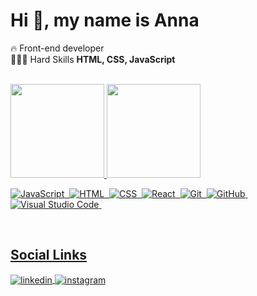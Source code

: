 <h1 align="left">Hi 👋, my name is Anna</h1>

🔥 Front-end developer<br>
👩🏼‍💻 Hard Skills **HTML, CSS, JavaScript**


<br>

<div align="left">
  <a href="https://github.com/annaclaudiasabino">
  <img height="150em" src="https://github-readme-stats.vercel.app/api?username=annaclaudiasabino&show_icons=true&theme=jolly&include_all_commits=true&count_private=true"/>
  <img height="150em" src="https://github-readme-stats.vercel.app/api/top-langs/?username=annaclaudiasabino&layout=compact&langs_count=7&theme=jolly"/>
</div>
  
![JavaScript](https://img.shields.io/badge/-JavaScript-f0db4f?style=for-the-badge)&nbsp;
![HTML](https://img.shields.io/badge/-HTML-e34f26?style=for-the-badge)&nbsp;
![CSS](https://img.shields.io/badge/-CSS-1471b6?style=for-the-badge)&nbsp;
![React](https://img.shields.io/badge/-React-62dafb?style=for-the-badge)&nbsp;
![Git](https://img.shields.io/badge/-Git-f34f28?style=for-the-badge)&nbsp;
![GitHub](https://img.shields.io/badge/-GitHub-100e0f?style=for-the-badge)&nbsp;
![Visual Studio Code](https://img.shields.io/badge/-Visual%20Studio%20Code-0065a9?style=for-the-badge)&nbsp;


<br>

## Social Links

<a href="https://linkedin.com/in/annaclaudiasabino" target="_blank">
  <img align="center" src="https://img.shields.io/badge/-annaclaudiasabino-836FFF?style=for-the-badge&logo=linkedin&logoColor=white" alt="linkedin"/>
</a>
<a href="https://instagram.com/annassabino" target="_blank">
 <img align="center" src="https://img.shields.io/badge/-annaclaudiasabino-836FFF?style=for-the-badge&logo=instagram&logoColor=white" alt="instagram"/>
</a>

